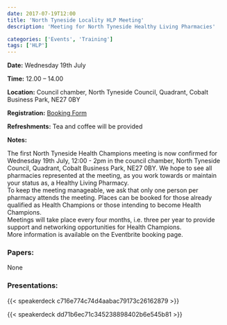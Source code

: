 ```yaml
---
date: 2017-07-19T12:00
title: 'North Tyneside Locality HLP Meeting'
description: 'Meeting for North Tyneside Healthy Living Pharmacies'

categories: ['Events', 'Training']
tags: ['HLP']
---
```


**Date:**  Wednesday 19th July  

**Time:**  12.00 – 14.00  

**Location:**  Council chamber, North Tyneside Council, Quadrant, Cobalt Business Park, NE27 0BY  

**Registration:**  [Booking Form](https://www.eventbrite.co.uk/e/north-tyneside-health-champion-meeting-tickets-35539642026)  

**Refreshments:**  Tea and coffee will be provided

**Notes:**  

The first North Tyneside Health Champions meeting is now confirmed for Wednesday 19th July, 12:00 - 2pm in the council chamber, North Tyneside Council, Quadrant, Cobalt Business Park, NE27 0BY. We hope to see all pharmacies represented at the meeting, as you work towards or maintain your status as, a Healthy Living Pharmacy.  
To keep the meeting manageable, we ask that only one person per pharmacy attends the meeting. Places can be booked for those already qualified as Health Champions or those intending to become Health Champions.  
Meetings will take place every four months, i.e. three per year to provide support and networking opportunities for Health Champions.  
More information is available on the Eventbrite booking page.

### Papers:

None

### Presentations:

{{< speakerdeck c716e774c74d4aabac79173c26162879 >}}

{{< speakerdeck dd71b6ec71c345238898402b6e545b81 >}}
